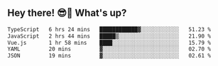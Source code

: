 ## Hey there! 😎👋 What's up?

<!--START_SECTION:waka-->

```txt
TypeScript   6 hrs 24 mins   ████████████▓░░░░░░░░░░░░   51.23 %
JavaScript   2 hrs 44 mins   █████▒░░░░░░░░░░░░░░░░░░░   21.90 %
Vue.js       1 hr 58 mins    ████░░░░░░░░░░░░░░░░░░░░░   15.79 %
YAML         20 mins         ▓░░░░░░░░░░░░░░░░░░░░░░░░   02.70 %
JSON         19 mins         ▓░░░░░░░░░░░░░░░░░░░░░░░░   02.61 %
```

<!--END_SECTION:waka-->

